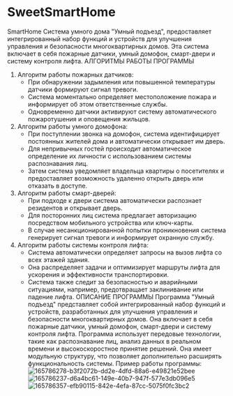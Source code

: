 # SweetSmartHome

SmartHome
Система умного дома "Умный подъезд", предоставляет интегрированный набор функций и устройств для улучшения управления и безопасности многоквартирных домов. Эта система включает в себя пожарные датчики, умный домофон, смарт-двери и систему контроля лифта.
АЛГОРИТМЫ РАБОТЫ ПРОГРАММЫ
1. Алгоритм работы пожарных датчиков:
   - При обнаружении задымления или повышенной температуры датчики формируют сигнал тревоги.
   - Система моментально определяет местоположение пожара и информирует об этом ответственные службы.
   - Одновременно датчики активируют систему автоматического пожаротушения и оповещения жильцов.
2. Алгоритм работы умного домофона:
   - При поступлении звонка на домофон, система идентифицирует постоянных жителей дома и автоматически открывает им дверь.
   - Для непривычных гостей происходит автоматическое определение их личности с использованием системы распознавания лиц.
   - Затем система уведомляет владельца квартиры о посетителях и предоставляет возможность удаленно открыть дверь или отказать в доступе.
3. Алгоритм работы смарт-дверей:
   - При подходе к двери система автоматически распознает резидентов и открывает дверь.
   - Для посторонних лиц система предлагает авторизацию посредством мобильного устройства или ключ-карты.
   - В случае несанкционированной попытки проникновения система генерирует сигнал тревоги и информирует охранную службу.
4. Алгоритм работы системы контроля лифта:
   - Система автоматически определяет запросы на вызов лифта со всех этажей здания.
   - Она распределяет задачи и оптимизирует маршруты лифта для ускорения и эффективности транспортировки.
   - Система также следит за безопасностью и аварийными ситуациями, например, предотвращает заклинивание или падение лифта.
ОПИСАНИЕ ПРОГРАММЫ
Программа "Умный подъезд" представляет собой интегрированный набор функций и устройств, разработанных для улучшения управления и безопасности многоквартирных домов. Она включает в себя пожарные датчики, умный домофон, смарт-двери и систему контроля лифта.
Программа использует передовые технологии, такие как распознавание лиц, анализ данных в реальном времени и высокоскоростное принятие решений. Она имеет модульную структуру, что позволяет дополнительно расширять функциональность системы.
 Пример работы программы:
![165786278-b3f2072b-dd2e-4dfd-88a6-e49821e52bee](https://github.com/ZrekZ/SweetSmartHome/assets/97664926/cd7120d5-b3d7-4b45-90ff-07ad3249f510)
![165786237-d6a4bc61-149e-40b7-947f-577e3db096e5](https://github.com/ZrekZ/SweetSmartHome/assets/97664926/42f0754b-684f-4563-ae47-0a5c67844219)
![165786357-efb90115-842e-4efa-87cc-5075f0fc3bc2](https://github.com/ZrekZ/SweetSmartHome/assets/97664926/57368aa6-18de-492d-8605-a0c31d0686f5)
